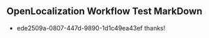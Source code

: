 ## OpenLocalization Workflow Test MarkDown
* ede2509a-0807-447d-9890-1d1c49ea43ef thanks!

<!--HONumber=Aug16_HO4-->


